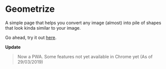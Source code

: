 # Geometrize

A simple page that helps you convert any image (almost) into pile of shapes that look kinda similar to your image.

Go ahead, try it out [here](https://kaydee.github.io/Geometrize).

**Update**
  > Now a PWA.
  > Some features not yet available in Chrome yet (As of 29/03/2019)
